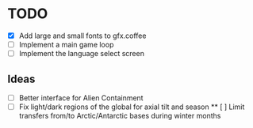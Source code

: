 # TODO
* [X] Add large and small fonts to gfx.coffee
* [ ] Implement a main game loop
* [ ] Implement the language select screen

## Ideas
* [ ] Better interface for Alien Containment
* [ ] Fix light/dark regions of the global for axial tilt and season
** [ ] Limit transfers from/to Arctic/Antarctic bases during winter months
